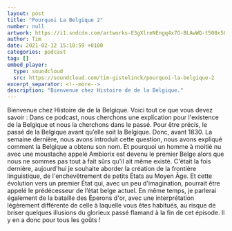 ```yaml
---
layout: post
title: "Pourquoi La Belgique 2"
number: null
artwork: https://i1.sndcdn.com/artworks-E3gXlreNEngq4x7G-BLAwWQ-t500x500.jpg
author: Tim
date: 2021-02-12 15:10:59 +0100
categories: podcast
tag: []
embed_player:
  type: soundcloud
  src: https://soundcloud.com/tim-gistelinck/pourquoi-la-belgique-2
excerpt_separator: <!--more-->
description: "Bienvenue chez Histoire de de la Belgique."
---
```

Bienvenue chez Histoire de de la Belgique. Voici tout ce que vous devez savoir : Dans ce podcast, nous cherchons une explication pour l'existence de la Belgique et nous la cherchons dans le passé. Pour être précis, le passé de la Belgique avant qu’elle soit la Belgique. Donc, avant 1830. La semaine dernière, nous avons introduit cette question, nous avons expliqué comment la Belgique a obtenu son nom. Et pourquoi un homme à moitié nu avec une moustache appelé Ambiorix est devenu le premier Belge alors que nous ne sommes pas tout à fait sûrs qu'il ait même existé. C'était la fois dernière, aujourd'hui je souhaite aborder la création de la frontière linguistique, de l'enchevêtrement de petits États au Moyen Âge. Et cette évolution vers un premier État qui, avec un peu d'imagination, pourrait être appelé le prédécesseur de l’état belge actuel. En même temps, je parlerai également de la bataille des Éperons d'or, avec une interprétation légèrement différente de celle à laquelle vous êtes habitués, au risque de briser quelques illusions du glorieux passé flamand à la fin de cet épisode. Il y en a donc pour tous les goûts !